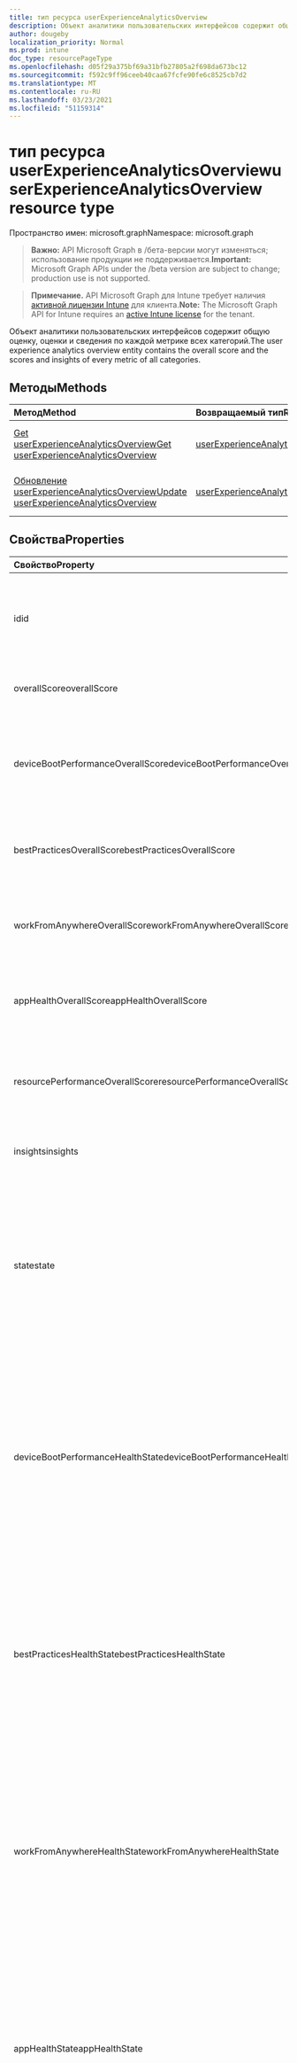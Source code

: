 ```yaml
---
title: тип ресурса userExperienceAnalyticsOverview
description: Объект аналитики пользовательских интерфейсов содержит общую оценку, оценки и сведения по каждой метрике всех категорий.
author: dougeby
localization_priority: Normal
ms.prod: intune
doc_type: resourcePageType
ms.openlocfilehash: d05f29a375bf69a31bfb27805a2f698da673bc12
ms.sourcegitcommit: f592c9ff96ceeb40caa67fcfe90fe6c8525cb7d2
ms.translationtype: MT
ms.contentlocale: ru-RU
ms.lasthandoff: 03/23/2021
ms.locfileid: "51159314"
---
```

# <a name="userexperienceanalyticsoverview-resource-type"></a><span data-ttu-id="eef8b-103">тип ресурса userExperienceAnalyticsOverview</span><span class="sxs-lookup"><span data-stu-id="eef8b-103">userExperienceAnalyticsOverview resource type</span></span>

<span data-ttu-id="eef8b-104">Пространство имен: microsoft.graph</span><span class="sxs-lookup"><span data-stu-id="eef8b-104">Namespace: microsoft.graph</span></span>

> <span data-ttu-id="eef8b-105">**Важно:** API Microsoft Graph в /бета-версии могут изменяться; использование продукции не поддерживается.</span><span class="sxs-lookup"><span data-stu-id="eef8b-105">**Important:** Microsoft Graph APIs under the /beta version are subject to change; production use is not supported.</span></span>

> <span data-ttu-id="eef8b-106">**Примечание.** API Microsoft Graph для Intune требует наличия [активной лицензии Intune](https://go.microsoft.com/fwlink/?linkid=839381) для клиента.</span><span class="sxs-lookup"><span data-stu-id="eef8b-106">**Note:** The Microsoft Graph API for Intune requires an [active Intune license](https://go.microsoft.com/fwlink/?linkid=839381) for the tenant.</span></span>

<span data-ttu-id="eef8b-107">Объект аналитики пользовательских интерфейсов содержит общую оценку, оценки и сведения по каждой метрике всех категорий.</span><span class="sxs-lookup"><span data-stu-id="eef8b-107">The user experience analytics overview entity contains the overall score and the scores and insights of every metric of all categories.</span></span>

## <a name="methods"></a><span data-ttu-id="eef8b-108">Методы</span><span class="sxs-lookup"><span data-stu-id="eef8b-108">Methods</span></span>
|<span data-ttu-id="eef8b-109">Метод</span><span class="sxs-lookup"><span data-stu-id="eef8b-109">Method</span></span>|<span data-ttu-id="eef8b-110">Возвращаемый тип</span><span class="sxs-lookup"><span data-stu-id="eef8b-110">Return Type</span></span>|<span data-ttu-id="eef8b-111">Описание</span><span class="sxs-lookup"><span data-stu-id="eef8b-111">Description</span></span>|
|:---|:---|:---|
|[<span data-ttu-id="eef8b-112">Get userExperienceAnalyticsOverview</span><span class="sxs-lookup"><span data-stu-id="eef8b-112">Get userExperienceAnalyticsOverview</span></span>](../api/intune-devices-userexperienceanalyticsoverview-get.md)|[<span data-ttu-id="eef8b-113">userExperienceAnalyticsOverview</span><span class="sxs-lookup"><span data-stu-id="eef8b-113">userExperienceAnalyticsOverview</span></span>](../resources/intune-devices-userexperienceanalyticsoverview.md)|<span data-ttu-id="eef8b-114">Чтение свойств и связей [объекта userExperienceAnalyticsOverview.](../resources/intune-devices-userexperienceanalyticsoverview.md)</span><span class="sxs-lookup"><span data-stu-id="eef8b-114">Read properties and relationships of the [userExperienceAnalyticsOverview](../resources/intune-devices-userexperienceanalyticsoverview.md) object.</span></span>|
|[<span data-ttu-id="eef8b-115">Обновление userExperienceAnalyticsOverview</span><span class="sxs-lookup"><span data-stu-id="eef8b-115">Update userExperienceAnalyticsOverview</span></span>](../api/intune-devices-userexperienceanalyticsoverview-update.md)|[<span data-ttu-id="eef8b-116">userExperienceAnalyticsOverview</span><span class="sxs-lookup"><span data-stu-id="eef8b-116">userExperienceAnalyticsOverview</span></span>](../resources/intune-devices-userexperienceanalyticsoverview.md)|<span data-ttu-id="eef8b-117">Обновление свойств объекта [userExperienceAnalyticsOverview.](../resources/intune-devices-userexperienceanalyticsoverview.md)</span><span class="sxs-lookup"><span data-stu-id="eef8b-117">Update the properties of a [userExperienceAnalyticsOverview](../resources/intune-devices-userexperienceanalyticsoverview.md) object.</span></span>|

## <a name="properties"></a><span data-ttu-id="eef8b-118">Свойства</span><span class="sxs-lookup"><span data-stu-id="eef8b-118">Properties</span></span>
|<span data-ttu-id="eef8b-119">Свойство</span><span class="sxs-lookup"><span data-stu-id="eef8b-119">Property</span></span>|<span data-ttu-id="eef8b-120">Тип</span><span class="sxs-lookup"><span data-stu-id="eef8b-120">Type</span></span>|<span data-ttu-id="eef8b-121">Описание</span><span class="sxs-lookup"><span data-stu-id="eef8b-121">Description</span></span>|
|:---|:---|:---|
|<span data-ttu-id="eef8b-122">id</span><span class="sxs-lookup"><span data-stu-id="eef8b-122">id</span></span>|<span data-ttu-id="eef8b-123">Строка</span><span class="sxs-lookup"><span data-stu-id="eef8b-123">String</span></span>|<span data-ttu-id="eef8b-124">Уникальный идентификатор обзора аналитики пользовательских интерфейсов.</span><span class="sxs-lookup"><span data-stu-id="eef8b-124">The unique identifier of the user experience analytics overview.</span></span>|
|<span data-ttu-id="eef8b-125">overallScore</span><span class="sxs-lookup"><span data-stu-id="eef8b-125">overallScore</span></span>|<span data-ttu-id="eef8b-126">Int32</span><span class="sxs-lookup"><span data-stu-id="eef8b-126">Int32</span></span>|<span data-ttu-id="eef8b-127">Общая оценка аналитики пользовательского опыта.</span><span class="sxs-lookup"><span data-stu-id="eef8b-127">The user experience analytics overall score.</span></span>|
|<span data-ttu-id="eef8b-128">deviceBootPerformanceOverallScore</span><span class="sxs-lookup"><span data-stu-id="eef8b-128">deviceBootPerformanceOverallScore</span></span>|<span data-ttu-id="eef8b-129">Int32</span><span class="sxs-lookup"><span data-stu-id="eef8b-129">Int32</span></span>|<span data-ttu-id="eef8b-130">Общая оценка производительности загрузки устройства для аналитики пользовательского интерфейса.</span><span class="sxs-lookup"><span data-stu-id="eef8b-130">The user experience analytics device boot performance overall score.</span></span>|
|<span data-ttu-id="eef8b-131">bestPracticesOverallScore</span><span class="sxs-lookup"><span data-stu-id="eef8b-131">bestPracticesOverallScore</span></span>|<span data-ttu-id="eef8b-132">Int32</span><span class="sxs-lookup"><span data-stu-id="eef8b-132">Int32</span></span>|<span data-ttu-id="eef8b-133">Анализ пользовательских интерфейсов позволяет опытом работы с общим показателем.</span><span class="sxs-lookup"><span data-stu-id="eef8b-133">The user experience analytics best practices overall score.</span></span>|
|<span data-ttu-id="eef8b-134">workFromAnywhereOverallScore</span><span class="sxs-lookup"><span data-stu-id="eef8b-134">workFromAnywhereOverallScore</span></span>|<span data-ttu-id="eef8b-135">Int32</span><span class="sxs-lookup"><span data-stu-id="eef8b-135">Int32</span></span>|<span data-ttu-id="eef8b-136">Аналитика пользовательского интерфейса Работает с любого общего балла.</span><span class="sxs-lookup"><span data-stu-id="eef8b-136">The user experience analytics Work From Anywhere overall score.</span></span>|
|<span data-ttu-id="eef8b-137">appHealthOverallScore</span><span class="sxs-lookup"><span data-stu-id="eef8b-137">appHealthOverallScore</span></span>|<span data-ttu-id="eef8b-138">Int32</span><span class="sxs-lookup"><span data-stu-id="eef8b-138">Int32</span></span>|<span data-ttu-id="eef8b-139">Общее состояние здоровья приложения для аналитики пользовательского интерфейса.</span><span class="sxs-lookup"><span data-stu-id="eef8b-139">The user experience analytics app health overall score.</span></span>|
|<span data-ttu-id="eef8b-140">resourcePerformanceOverallScore</span><span class="sxs-lookup"><span data-stu-id="eef8b-140">resourcePerformanceOverallScore</span></span>|<span data-ttu-id="eef8b-141">Int32</span><span class="sxs-lookup"><span data-stu-id="eef8b-141">Int32</span></span>|<span data-ttu-id="eef8b-142">Общая оценка производительности ресурсов аналитики пользовательских ресурсов.</span><span class="sxs-lookup"><span data-stu-id="eef8b-142">The user experience analytics resource performance overall score.</span></span>|
|<span data-ttu-id="eef8b-143">insights</span><span class="sxs-lookup"><span data-stu-id="eef8b-143">insights</span></span>|<span data-ttu-id="eef8b-144">[коллекция userExperienceAnalyticsInsight](../resources/intune-devices-userexperienceanalyticsinsight.md)</span><span class="sxs-lookup"><span data-stu-id="eef8b-144">[userExperienceAnalyticsInsight](../resources/intune-devices-userexperienceanalyticsinsight.md) collection</span></span>|<span data-ttu-id="eef8b-145">Аналитические сведения о пользовательском опыте.</span><span class="sxs-lookup"><span data-stu-id="eef8b-145">The user experience analytics insights.</span></span>|
|<span data-ttu-id="eef8b-146">state</span><span class="sxs-lookup"><span data-stu-id="eef8b-146">state</span></span>|[<span data-ttu-id="eef8b-147">userExperienceAnalyticsHealthState</span><span class="sxs-lookup"><span data-stu-id="eef8b-147">userExperienceAnalyticsHealthState</span></span>](../resources/intune-devices-userexperienceanalyticshealthstate.md)|<span data-ttu-id="eef8b-148">Текущее состояние состояния состояния аналитики пользовательских интерфейсов.</span><span class="sxs-lookup"><span data-stu-id="eef8b-148">The current health state of the user experience analytics overview.</span></span> <span data-ttu-id="eef8b-149">Возможные значения: `unknown`, `insufficientData`, `needsAttention`, `meetingGoals`.</span><span class="sxs-lookup"><span data-stu-id="eef8b-149">Possible values are: `unknown`, `insufficientData`, `needsAttention`, `meetingGoals`.</span></span>|
|<span data-ttu-id="eef8b-150">deviceBootPerformanceHealthState</span><span class="sxs-lookup"><span data-stu-id="eef8b-150">deviceBootPerformanceHealthState</span></span>|[<span data-ttu-id="eef8b-151">userExperienceAnalyticsHealthState</span><span class="sxs-lookup"><span data-stu-id="eef8b-151">userExperienceAnalyticsHealthState</span></span>](../resources/intune-devices-userexperienceanalyticshealthstate.md)|<span data-ttu-id="eef8b-152">Текущее состояние состояния состояния аналитики пользовательского интерфейса категории BootPerformance.</span><span class="sxs-lookup"><span data-stu-id="eef8b-152">The current health state of the user experience analytics 'BootPerformance' category.</span></span> <span data-ttu-id="eef8b-153">Возможные значения: `unknown`, `insufficientData`, `needsAttention`, `meetingGoals`.</span><span class="sxs-lookup"><span data-stu-id="eef8b-153">Possible values are: `unknown`, `insufficientData`, `needsAttention`, `meetingGoals`.</span></span>|
|<span data-ttu-id="eef8b-154">bestPracticesHealthState</span><span class="sxs-lookup"><span data-stu-id="eef8b-154">bestPracticesHealthState</span></span>|[<span data-ttu-id="eef8b-155">userExperienceAnalyticsHealthState</span><span class="sxs-lookup"><span data-stu-id="eef8b-155">userExperienceAnalyticsHealthState</span></span>](../resources/intune-devices-userexperienceanalyticshealthstate.md)|<span data-ttu-id="eef8b-156">Текущее состояние здоровья категории аналитики пользовательских интерфейсов "BestPractices".</span><span class="sxs-lookup"><span data-stu-id="eef8b-156">The current health state of the user experience analytics 'BestPractices' category.</span></span> <span data-ttu-id="eef8b-157">Возможные значения: `unknown`, `insufficientData`, `needsAttention`, `meetingGoals`.</span><span class="sxs-lookup"><span data-stu-id="eef8b-157">Possible values are: `unknown`, `insufficientData`, `needsAttention`, `meetingGoals`.</span></span>|
|<span data-ttu-id="eef8b-158">workFromAnywhereHealthState</span><span class="sxs-lookup"><span data-stu-id="eef8b-158">workFromAnywhereHealthState</span></span>|[<span data-ttu-id="eef8b-159">userExperienceAnalyticsHealthState</span><span class="sxs-lookup"><span data-stu-id="eef8b-159">userExperienceAnalyticsHealthState</span></span>](../resources/intune-devices-userexperienceanalyticshealthstate.md)|<span data-ttu-id="eef8b-160">Текущее состояние состояния здоровья аналитики пользовательских интерфейсов категории WorkFromAnywhere.</span><span class="sxs-lookup"><span data-stu-id="eef8b-160">The current health state of the user experience analytics 'WorkFromAnywhere' category.</span></span> <span data-ttu-id="eef8b-161">Возможные значения: `unknown`, `insufficientData`, `needsAttention`, `meetingGoals`.</span><span class="sxs-lookup"><span data-stu-id="eef8b-161">Possible values are: `unknown`, `insufficientData`, `needsAttention`, `meetingGoals`.</span></span>|
|<span data-ttu-id="eef8b-162">appHealthState</span><span class="sxs-lookup"><span data-stu-id="eef8b-162">appHealthState</span></span>|[<span data-ttu-id="eef8b-163">userExperienceAnalyticsHealthState</span><span class="sxs-lookup"><span data-stu-id="eef8b-163">userExperienceAnalyticsHealthState</span></span>](../resources/intune-devices-userexperienceanalyticshealthstate.md)|<span data-ttu-id="eef8b-164">Текущее состояние здоровья категории аналитики пользовательских интерфейсов "BestPractices".</span><span class="sxs-lookup"><span data-stu-id="eef8b-164">The current health state of the user experience analytics 'BestPractices' category.</span></span> <span data-ttu-id="eef8b-165">Возможные значения: `unknown`, `insufficientData`, `needsAttention`, `meetingGoals`.</span><span class="sxs-lookup"><span data-stu-id="eef8b-165">Possible values are: `unknown`, `insufficientData`, `needsAttention`, `meetingGoals`.</span></span>|
|<span data-ttu-id="eef8b-166">resourcePerformanceState</span><span class="sxs-lookup"><span data-stu-id="eef8b-166">resourcePerformanceState</span></span>|[<span data-ttu-id="eef8b-167">userExperienceAnalyticsHealthState</span><span class="sxs-lookup"><span data-stu-id="eef8b-167">userExperienceAnalyticsHealthState</span></span>](../resources/intune-devices-userexperienceanalyticshealthstate.md)|<span data-ttu-id="eef8b-168">Текущее состояние состояния здоровья в категории аналитики пользовательского интерфейса "ResourcePerformance".</span><span class="sxs-lookup"><span data-stu-id="eef8b-168">The current health state of the user experience analytics 'ResourcePerformance' category.</span></span> <span data-ttu-id="eef8b-169">Возможные значения: `unknown`, `insufficientData`, `needsAttention`, `meetingGoals`.</span><span class="sxs-lookup"><span data-stu-id="eef8b-169">Possible values are: `unknown`, `insufficientData`, `needsAttention`, `meetingGoals`.</span></span>|

## <a name="relationships"></a><span data-ttu-id="eef8b-170">Отношения</span><span class="sxs-lookup"><span data-stu-id="eef8b-170">Relationships</span></span>
<span data-ttu-id="eef8b-171">Нет</span><span class="sxs-lookup"><span data-stu-id="eef8b-171">None</span></span>

## <a name="json-representation"></a><span data-ttu-id="eef8b-172">Представление JSON</span><span class="sxs-lookup"><span data-stu-id="eef8b-172">JSON Representation</span></span>
<span data-ttu-id="eef8b-173">Ниже представлено описание ресурса в формате JSON.</span><span class="sxs-lookup"><span data-stu-id="eef8b-173">Here is a JSON representation of the resource.</span></span>
<!-- {
  "blockType": "resource",
  "keyProperty": "id",
  "@odata.type": "microsoft.graph.userExperienceAnalyticsOverview"
}
-->
``` json
{
  "@odata.type": "#microsoft.graph.userExperienceAnalyticsOverview",
  "id": "String (identifier)",
  "overallScore": 1024,
  "deviceBootPerformanceOverallScore": 1024,
  "bestPracticesOverallScore": 1024,
  "workFromAnywhereOverallScore": 1024,
  "appHealthOverallScore": 1024,
  "resourcePerformanceOverallScore": 1024,
  "insights": [
    {
      "@odata.type": "microsoft.graph.userExperienceAnalyticsInsight",
      "userExperienceAnalyticsMetricId": "String",
      "insightId": "String",
      "values": [
        {
          "@odata.type": "microsoft.graph.insightValueDouble",
          "value": "4.2"
        }
      ],
      "severity": "String"
    }
  ],
  "state": "String",
  "deviceBootPerformanceHealthState": "String",
  "bestPracticesHealthState": "String",
  "workFromAnywhereHealthState": "String",
  "appHealthState": "String",
  "resourcePerformanceState": "String"
}
```




